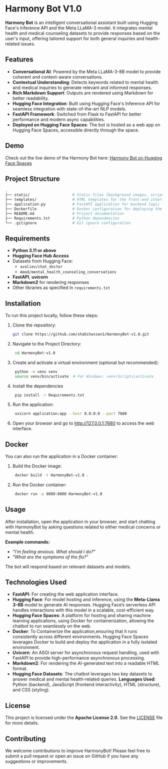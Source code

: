 # Harmony Bot V1.0

**Harmony Bot** is an intelligent conversational assistant built using Hugging Face's Inference API and the Meta LLaMA-3 model. It integrates mental health and medical counseling datasets to provide responses based on the user's input, offering tailored support for both general inquiries and health-related issues.

## Features

- **Conversational AI**: Powered by the Meta LLaMA-3-8B model to provide coherent and context-aware conversations.
- **Contextual Understanding**: Detects keywords related to mental health and medical inquiries to generate relevant and informed responses.
- **Rich Markdown Support**: Outputs are rendered using Markdown for better readability.
- **Hugging Face Integration**: Built using Hugging Face's Inference API for seamless integration with state-of-the-art NLP models.
- **FastAPI Framework**: Switched from Flask to FastAPI for better performance and modern async capabilities.
- **Deployed on Hugging Face Spaces**: The bot is hosted as a web app on Hugging Face Spaces, accessible directly through the space.

## Demo

Check out the live demo of the Harmony Bot here: [Harmony Bot on Hugging Face Spaces](https://huggingface.co/spaces/Shabi23/HarmonyBot)

## Project Structure

```bash
.
├── static/                   # Static files (background images, scripts, CSS)
├── templates/                # HTML templates for the front-end interface
├── application.py            # FastAPI application for backend logic
├── Dockerfile                # Docker configuration for deploying the app
├── README.md                 # Project documentation
├── Requirements.txt          # Python dependencies
└── .gitignore                # Git ignore configuration
```

## Requirements

- **Python 3.11 or above**
- **Hugging Face Hub Access**
- Datasets from Hugging Face: 
  - `avaliev/chat_doctor`
  - `Amod/mental_health_counseling_conversations`
- **FastAPI**, **uvicorn**
- **Markdown2** for rendering responses
- Other libraries as specified in `requirements.txt`

## Installation

To run this project locally, follow these steps:

1. Clone the repository:

   ```bash
   git clone https://github.com/shabihassan1/HarmonyBot-v1.0.git

   ```
2. Navigate to the Project Directory:
   
   ```bash
    cd HarmonyBot-v1.0

   ```
3. Create and activate a virtual environment (optional but recommended):
    
   ```bash
    python -m venv venv
    source venv/bin/activate  # For Windows: venv\Scripts\activate
   
   ```
   
4. Install the dependencies

   ```bash
    pip install -r Requirements.txt

   ```
5. Run the application:

   ```bash
    uvicorn application:app --host 0.0.0.0 --port 7680

    ```
6. Open your browser and go to http://127.0.0.1:7680 to access the web interface.


## Docker

You can also run the application in a Docker container:

1. Build the Docker image:

   ```bash
    docker build -t HarmonyBot-v1.0 .

   ```
2. Run the Docker container:

   ```bash
    docker run -p 8080:8080 HarmonyBot-v1.0
   
   ```

## Usage

After installation, open the application in your browser, and start chatting with HarmonyBot by asking questions related to either medical concerns or mental health.

**Example commands:**

- _"I’m feeling anxious. What should I do?"_
- _"What are the symptoms of the flu?"_

The bot will respond based on relevant datasets and models.
## Technologies Used
- **FastAPI**: For creating the web application interface.
- **Hugging Face**: For model hosting and inference, using the **Meta-Llama 3-8B** model to generate AI responses. Hugging Face’s serverless API handles interactions with this model in a scalable, cost-efficient way.
- **Hugging Face Spaces**: A platform for hosting and sharing machine learning applications, using Docker for containerization, allowing the chatbot to run seamlessly on the web.
- **Docker**: To Containerize the application,ensuring that it runs consistently across different environments. Hugging Face Spaces leverages Docker to build and deploy the application in a fully isolated environment.
- **Uvicorn**: An ASGI server for asynchronous request handling, used with FastAPI to provide high-performance asynchronous processing.
- **Markdown2**: For rendering the AI-generated text into a readable HTML format.
- **Hugging Face Datasets**: The chatbot leverages two key datasets to answer medical and mental health-related queries.
**Languages Used**: Python (backend), JavaScript (frontend interactivity), HTML (structure), and CSS (styling).


## License

This project is licensed under the **Apache License 2.0**. See the [LICENSE](LICENSE) file for more details.

## Contributing

We welcome contributions to improve HarmonyBot! Please feel free to submit a pull request or open an issue on GitHub if you have any suggestions or improvements.


